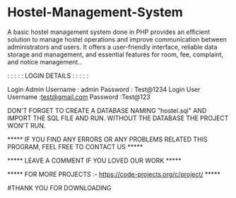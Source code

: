 # Hostel-Management-System
A basic hostel management system done in PHP provides an efficient solution to manage hostel operations and improve communication between administrators and users. It offers a user-friendly interface, reliable data storage and management, and essential features for room, fee, complaint, and notice management..


   : : : : : LOGIN DETAILS : : : : : 


Login Admin      Username : admin
                 Password :  Test@1234
Login User       Username :test@gmail.com
                 Password :Test@123



DON'T FORGET TO CREATE A DATABASE NAMING "hostel.sql" AND IMPORT THE SQL FILE AND RUN.
WITHOUT THE DATABASE THE PROJECT WON'T RUN.

***** IF YOU FIND ANY ERRORS OR ANY PROBLEMS RELATED THIS PROGRAM, FEEL FREE TO CONTACT US *****  


***** LEAVE A COMMENT IF YOU LOVED OUR WORK *****


***** FOR MORE PROJECTS :- https://code-projects.org/c/project/ *****



#THANK YOU FOR DOWNLOADING
